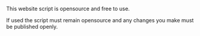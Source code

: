This website script is opensource and free to use.

If used the script must remain opensource and any changes you make must be published openly.
